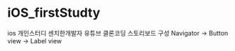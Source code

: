 # iOS_firstStudty
ios 개인스터디
      센치한개발자 유튜브 클론코딩
      스토리보드 구성 Navigator -> Button view -> Label view
